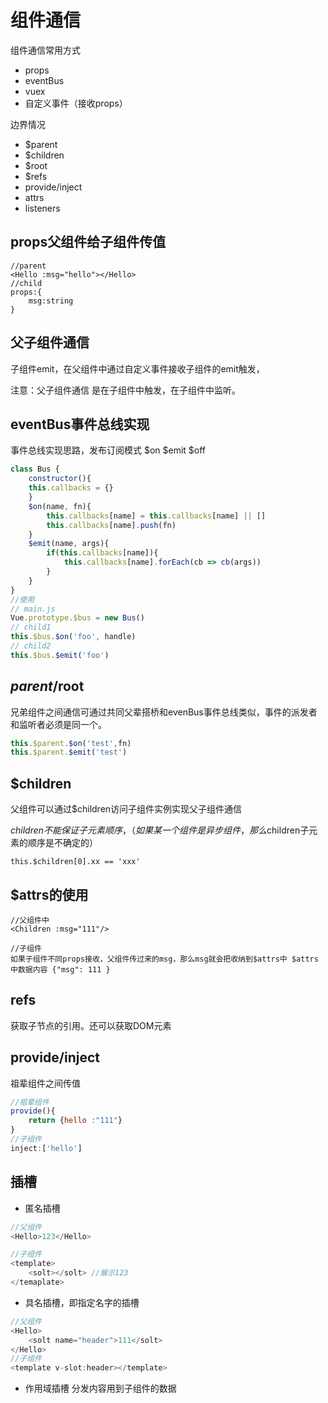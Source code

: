 # 组件通信

组件通信常用方式
- props
- eventBus
- vuex
- 自定义事件（接收props）

边界情况
- $parent
- $children
- $root 
- $refs
- provide/inject 
- attrs
- listeners


## props父组件给子组件传值
```
//parent 
<Hello :msg="hello"></Hello>
//child
props:{
    msg:string
}

```
## 父子组件通信
子组件emit，在父组件中通过自定义事件接收子组件的emit触发，

注意：父子组件通信 是在子组件中触发，在子组件中监听。
## eventBus事件总线实现
事件总线实现思路，发布订阅模式 $on $emit $off
```javascript
class Bus {
    constructor(){
    this.callbacks = {}
    }
    $on(name, fn){
        this.callbacks[name] = this.callbacks[name] || []
        this.callbacks[name].push(fn)
    }
    $emit(name, args){
        if(this.callbacks[name]){
            this.callbacks[name].forEach(cb => cb(args))
        }
    }
}
//使用
// main.js
Vue.prototype.$bus = new Bus()
// child1
this.$bus.$on('foo', handle)
// child2
this.$bus.$emit('foo')
```


## $parent/$root
兄弟组件之间通信可通过共同父辈搭桥和evenBus事件总线类似，事件的派发者和监听者必须是同一个。
```javascript
this.$parent.$on('test',fn)
this.$parent.$emit('test')
```

## $children
父组件可以通过$children访问子组件实例实现父子组件通信

$children不能保证子元素顺序，（如果某一个组件是异步组件，那么$children子元素的顺序是不确定的）
```
this.$children[0].xx == 'xxx'
```

## $attrs的使用
```
//父组件中
<Children :msg="111"/>

//子组件
如果子组件不同props接收，父组件传过来的msg，那么msg就会把收纳到$attrs中 $attrs中数据内容 {"msg": 111 }
```


## refs
获取子节点的引用。还可以获取DOM元素


## provide/inject
祖辈组件之间传值
```javascript
//祖辈组件
provide(){
    return {hello :"111"}
}
//子组件
inject:['hello']
```

## 插槽
- 匿名插槽
```javascript
//父组件 
<Hello>123</Hello>

//子组件
<template>
    <solt></solt> //展示123
</temaplate>
```

- 具名插槽，即指定名字的插槽
```javascript
//父组件
<Hello>
    <solt name="header">111</solt>
</Hello>
//子组件
<template v-slot:header></template>
```

- 作用域插槽
分发内容用到子组件的数据